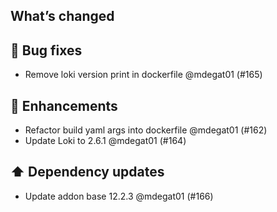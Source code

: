 ## What’s changed

## 🐛 Bug fixes

- Remove loki version print in dockerfile @mdegat01 (#165)

## 🚀 Enhancements

- Refactor build yaml args into dockerfile @mdegat01 (#162)
- Update Loki to 2.6.1 @mdegat01 (#164)

## ⬆️ Dependency updates

- Update addon base 12.2.3 @mdegat01 (#166)
